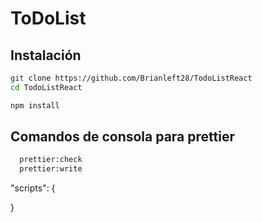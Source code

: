 # ToDoList

## Instalación

```bash
git clone https://github.com/Brianleft28/TodoListReact
cd TodoListReact

npm install
```

## Comandos de consola para prettier

```bash
  prettier:check
  prettier:write
```

"scripts": {

}
